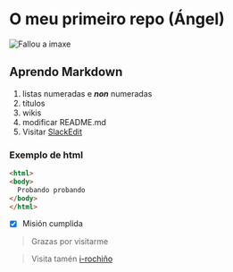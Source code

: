 # O meu primeiro repo (Ángel)

![Fallou a imaxe](/logo.png)

## Aprendo Markdown
1. listas numeradas e _**non**_ numeradas
1. títulos
1. wikis
1. modificar README.md
1. Visitar [SlackEdit](https://stackedit.io/)

### Exemplo de html
```html
<html>
<body>
  Probando probando
</body>
</html>
```

- [x] Misión cumplida

> Grazas por visitarme

> Visita tamén [i-rochiño](https://irocho.wordpress.com)

